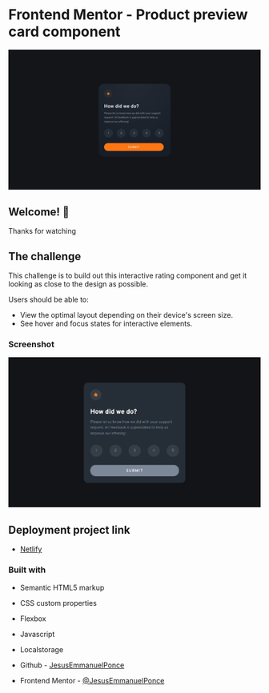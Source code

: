 # Frontend Mentor - Product preview card component

![Design preview for the Product preview card component coding challenge](./images/desktop-design.jpg)

## Welcome! 👋

Thanks for watching

## The challenge

This challenge is to build out this interactive rating component and get it looking as close to the design as possible.

Users should be able to:

- View the optimal layout depending on their device's screen size.
- See hover and focus states for interactive elements.

### Screenshot

![](./images/screenshot.png)

## Deployment project link

- [Netlify](https://ubiquitous-naiad-30ba7c.netlify.app/)

### Built with

- Semantic HTML5 markup
- CSS custom properties
- Flexbox
- Javascript
- Localstorage

- Github - [JesusEmmanuelPonce](https://github.com/JesusEmmanuelPonce)
- Frontend Mentor - [@JesusEmmanuelPonce](https://www.frontendmentor.io/profile/JesusEmmanuelPonce)